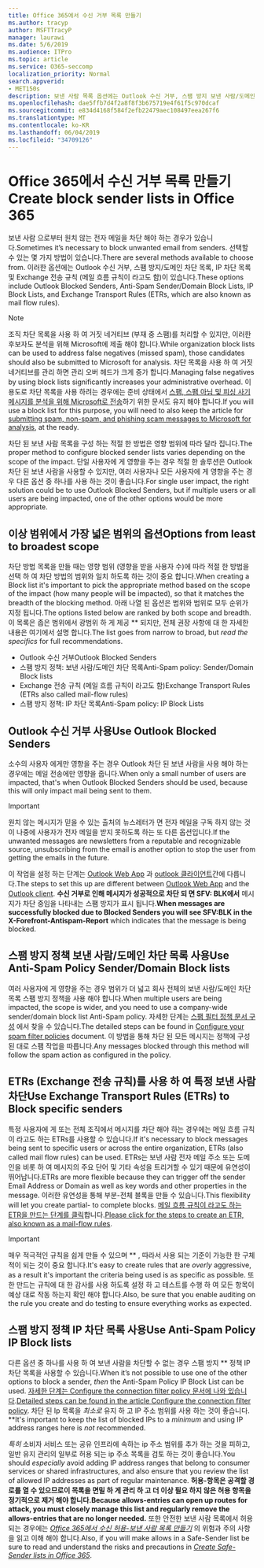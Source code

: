 ```yaml
---
title: Office 365에서 수신 거부 목록 만들기
ms.author: tracyp
author: MSFTTracyP
manager: laurawi
ms.date: 5/6/2019
ms.audience: ITPro
ms.topic: article
ms.service: O365-seccomp
localization_priority: Normal
search.appverid:
- MET150s
description: 보낸 사람 목록 옵션에는 Outlook 수신 거부, 스팸 방지 보낸 사람/도메인 차단 목록, IP 차단 목록 및 ETRs (Exchange 전송 규칙)가 메일 흐름 규칙이 라고도 합니다.
ms.openlocfilehash: dae5ffb7d4f2a8f8f3b675719e4f61f5c970dcaf
ms.sourcegitcommit: e834d4168f584f2efb22479aec108497eea267f6
ms.translationtype: MT
ms.contentlocale: ko-KR
ms.lasthandoff: 06/04/2019
ms.locfileid: "34709126"
---
```

# <a name="create-block-sender-lists-in-office-365"></a><span data-ttu-id="0a733-103">Office 365에서 수신 거부 목록 만들기</span><span class="sxs-lookup"><span data-stu-id="0a733-103">Create block sender lists in Office 365</span></span>

<span data-ttu-id="0a733-104">보낸 사람 으로부터 원치 않는 전자 메일을 차단 해야 하는 경우가 있습니다.</span><span class="sxs-lookup"><span data-stu-id="0a733-104">Sometimes it’s necessary to block unwanted email from senders.</span></span> <span data-ttu-id="0a733-105">선택할 수 있는 몇 가지 방법이 있습니다.</span><span class="sxs-lookup"><span data-stu-id="0a733-105">There are several methods available to choose from.</span></span> <span data-ttu-id="0a733-106">이러한 옵션에는 Outlook 수신 거부, 스팸 방지/도메인 차단 목록, IP 차단 목록 및 Exchange 전송 규칙 (메일 흐름 규칙이 라고도 함)이 있습니다.</span><span class="sxs-lookup"><span data-stu-id="0a733-106">These options include Outlook Blocked Senders, Anti-Spam Sender/Domain Block Lists, IP Block Lists, and Exchange Transport Rules (ETRs, which are also known as mail flow rules).</span></span>

> [!NOTE]
> <span data-ttu-id="0a733-107">조직 차단 목록을 사용 하 여 거짓 네거티브 (부재 중 스팸)를 처리할 수 있지만, 이러한 후보자도 분석을 위해 Microsoft에 제출 해야 합니다.</span><span class="sxs-lookup"><span data-stu-id="0a733-107">While organization block lists can be used to address false negatives (missed spam), those candidates should also be submitted to Microsoft for analysis.</span></span> <span data-ttu-id="0a733-108">차단 목록을 사용 하 여 거짓 네거티브를 관리 하면 관리 오버 헤드가 크게 증가 합니다.</span><span class="sxs-lookup"><span data-stu-id="0a733-108">Managing false negatives by using block lists significantly increases your administrative overhead.</span></span> <span data-ttu-id="0a733-109">이 용도로 차단 목록을 사용 하려는 경우에는 준비 상태에서 [스팸, 스팸 아님 및 피싱 사기 메시지를 분석을 위해 Microsoft로 전송](https://docs.microsoft.com/en-us/office365/SecurityCompliance/submit-spam-non-spam-and-phishing-scam-messages-to-microsoft-for-analysis)하기 위한 문서도 유지 해야 합니다.</span><span class="sxs-lookup"><span data-stu-id="0a733-109">If you will use a block list for this purpose, you will need to also keep the article for [submitting spam, non-spam, and phishing scam messages to Microsoft for analysis](https://docs.microsoft.com/en-us/office365/SecurityCompliance/submit-spam-non-spam-and-phishing-scam-messages-to-microsoft-for-analysis), at the ready.</span></span>

<span data-ttu-id="0a733-110">차단 된 보낸 사람 목록을 구성 하는 적절 한 방법은 영향 범위에 따라 달라 집니다.</span><span class="sxs-lookup"><span data-stu-id="0a733-110">The proper method to configure blocked sender lists varies depending on the scope of the impact.</span></span> <span data-ttu-id="0a733-111">단일 사용자에 게 영향을 주는 경우 적절 한 솔루션은 Outlook 차단 된 보낸 사람을 사용할 수 있지만, 여러 사용자나 모든 사용자에 게 영향을 주는 경우 다른 옵션 중 하나를 사용 하는 것이 좋습니다.</span><span class="sxs-lookup"><span data-stu-id="0a733-111">For single user impact, the right solution could be to use Outlook Blocked Senders, but if multiple users or all users are being impacted, one of the other options would be more appropriate.</span></span>

## <a name="options-from-least-to-broadest-scope"></a><span data-ttu-id="0a733-112">이상 범위에서 가장 넓은 범위의 옵션</span><span class="sxs-lookup"><span data-stu-id="0a733-112">Options from least to broadest scope</span></span>

<span data-ttu-id="0a733-113">차단 방법 목록을 만들 때는 영향 범위 (영향을 받을 사용자 수)에 따라 적절 한 방법을 선택 하 여 차단 방법의 범위와 일치 하도록 하는 것이 중요 합니다.</span><span class="sxs-lookup"><span data-stu-id="0a733-113">When creating a Block list it's important to pick the appropriate method based on the scope of the impact (how many people will be impacted), so that it matches the breadth of the blocking method.</span></span> <span data-ttu-id="0a733-114">아래 나열 된 옵션은 범위와 범위로 모두 순위가 지정 됩니다.</span><span class="sxs-lookup"><span data-stu-id="0a733-114">The options listed below are ranked by both scope and breadth.</span></span> <span data-ttu-id="0a733-115">이 목록은 좁은 범위에서 광범위 하 게 제공 \*\* 되지만, 전체 권장 사항에 대 한 자세한 내용은 여기에서 설명 합니다.</span><span class="sxs-lookup"><span data-stu-id="0a733-115">The list goes from narrow to broad, but *read the specifics* for full recommendations.</span></span>

- <span data-ttu-id="0a733-116">Outlook 수신 거부</span><span class="sxs-lookup"><span data-stu-id="0a733-116">Outlook Blocked Senders</span></span>
- <span data-ttu-id="0a733-117">스팸 방지 정책: 보낸 사람/도메인 차단 목록</span><span class="sxs-lookup"><span data-stu-id="0a733-117">Anti-Spam policy: Sender/Domain Block lists</span></span>
- <span data-ttu-id="0a733-118">Exchange 전송 규칙 (메일 흐름 규칙이 라고도 함)</span><span class="sxs-lookup"><span data-stu-id="0a733-118">Exchange Transport Rules (ETRs also called mail-flow rules)</span></span>
- <span data-ttu-id="0a733-119">스팸 방지 정책: IP 차단 목록</span><span class="sxs-lookup"><span data-stu-id="0a733-119">Anti-Spam policy: IP Block Lists</span></span>

## <a name="use-outlook-blocked-senders"></a><span data-ttu-id="0a733-120">Outlook 수신 거부 사용</span><span class="sxs-lookup"><span data-stu-id="0a733-120">Use Outlook Blocked Senders</span></span>

<span data-ttu-id="0a733-121">소수의 사용자 에게만 영향을 주는 경우 Outlook 차단 된 보낸 사람을 사용 해야 하는 경우에는 메일 전송에만 영향을 줍니다.</span><span class="sxs-lookup"><span data-stu-id="0a733-121">When only a small number of users are impacted, that's when Outlook Blocked Senders should be used, because this will only impact mail being sent to them.</span></span>

> [!IMPORTANT]
> <span data-ttu-id="0a733-122">원치 않는 메시지가 믿을 수 있는 출처의 뉴스레터가 면 전자 메일을 구독 하지 않는 것이 나중에 사용자가 전자 메일을 받지 못하도록 하는 또 다른 옵션입니다.</span><span class="sxs-lookup"><span data-stu-id="0a733-122">If the unwanted messages are newsletters from a reputable and recognizable source, unsubscribing from the email is another option to stop the user from getting the emails in the future.</span></span>

<span data-ttu-id="0a733-123">이 작업을 설정 하는 단계는 [Outlook Web App](https://support.office.com/en-us/article/block-or-allow-junk-email-settings-48c9f6f7-2309-4f95-9a4d-de987e880e46) 과 [outlook 클라이언트](https://support.office.com/en-us/article/overview-of-the-junk-email-filter-5ae3ea8e-cf41-4fa0-b02a-3b96e21de089)간에 다릅니다.</span><span class="sxs-lookup"><span data-stu-id="0a733-123">The steps to set this up are different between [Outlook Web App](https://support.office.com/en-us/article/block-or-allow-junk-email-settings-48c9f6f7-2309-4f95-9a4d-de987e880e46) and the [Outlook client](https://support.office.com/en-us/article/overview-of-the-junk-email-filter-5ae3ea8e-cf41-4fa0-b02a-3b96e21de089).</span></span> <span data-ttu-id="0a733-124">**수신 거부로 인해 메시지가 성공적으로 차단 되 면 SFV: BLK에서** 메시지가 차단 중임을 나타내는 스팸 방지가 표시 됩니다.</span><span class="sxs-lookup"><span data-stu-id="0a733-124">**When messages are successfully blocked due to Blocked Senders you will see SFV:BLK in the X-Forefront-Antispam-Report** which indicates that the message is being blocked.</span></span>

## <a name="use-anti-spam-policy-senderdomain-block-lists"></a><span data-ttu-id="0a733-125">스팸 방지 정책 보낸 사람/도메인 차단 목록 사용</span><span class="sxs-lookup"><span data-stu-id="0a733-125">Use Anti-Spam Policy Sender/Domain Block lists</span></span>

<span data-ttu-id="0a733-126">여러 사용자에 게 영향을 주는 경우 범위가 더 넓고 회사 전체의 보낸 사람/도메인 차단 목록 스팸 방지 정책을 사용 해야 합니다.</span><span class="sxs-lookup"><span data-stu-id="0a733-126">When multiple users are being impacted, the scope is wider, and you need to use a company-wide sender/domain block list Anti-Spam policy.</span></span> <span data-ttu-id="0a733-127">자세한 단계는 [스팸 필터 정책 문서 구성](https://docs.microsoft.com/en-us/office365/securitycompliance/configure-your-spam-filter-policies) 에서 찾을 수 있습니다.</span><span class="sxs-lookup"><span data-stu-id="0a733-127">The detailed steps can be found in [Configure your spam filter policies](https://docs.microsoft.com/en-us/office365/securitycompliance/configure-your-spam-filter-policies) document.</span></span> <span data-ttu-id="0a733-128">이 방법을 통해 차단 된 모든 메시지는 정책에 구성 된 대로 스팸 작업을 따릅니다.</span><span class="sxs-lookup"><span data-stu-id="0a733-128">Any messages blocked through this method will follow the spam action as configured in the policy.</span></span>

## <a name="use-exchange-transport-rules-etrs-to-block-specific-senders"></a><span data-ttu-id="0a733-129">ETRs (Exchange 전송 규칙)를 사용 하 여 특정 보낸 사람 차단</span><span class="sxs-lookup"><span data-stu-id="0a733-129">Use Exchange Transport Rules (ETRs) to Block specific senders</span></span>

<span data-ttu-id="0a733-130">특정 사용자에 게 또는 전체 조직에서 메시지를 차단 해야 하는 경우에는 메일 흐름 규칙이 라고도 하는 ETRs를 사용할 수 있습니다.</span><span class="sxs-lookup"><span data-stu-id="0a733-130">If it's necessary to block messages being sent to specific users or across the entire organization, ETRs (also called mail flow rules) can be used.</span></span> <span data-ttu-id="0a733-131">ETRs는 보낸 사람 전자 메일 주소 또는 도메인을 비롯 하 여 메시지의 주요 단어 및 기타 속성을 트리거할 수 있기 때문에 유연성이 뛰어납니다.</span><span class="sxs-lookup"><span data-stu-id="0a733-131">ETRs are more flexible because they can trigger off the sender Email Address or Domain as well as key words and other properties  in the message.</span></span> <span data-ttu-id="0a733-132">이러한 유연성을 통해 부분-전체 블록을 만들 수 있습니다.</span><span class="sxs-lookup"><span data-stu-id="0a733-132">This flexibility will let you create partial- to complete blocks.</span></span> <span data-ttu-id="0a733-133">[메일 흐름 규칙이 라고도 하는 ETR을 만드는 단계를 클릭](https://docs.microsoft.com/en-us/office365/SecurityCompliance/use-mail-flow-rules-to-set-the-spam-confidence-level-scl-in-messages)합니다.</span><span class="sxs-lookup"><span data-stu-id="0a733-133">[Please click for the steps to create an ETR, also known as a mail-flow rules](https://docs.microsoft.com/en-us/office365/SecurityCompliance/use-mail-flow-rules-to-set-the-spam-confidence-level-scl-in-messages).</span></span>

> [!IMPORTANT]
> <span data-ttu-id="0a733-134">매우 적극적인 규칙을 쉽게 만들 수 있으며 \*\* , 따라서 사용 되는 기준이 가능한 한 구체적이 되는 것이 중요 합니다.</span><span class="sxs-lookup"><span data-stu-id="0a733-134">It's easy to create rules that are *overly* aggressive, as a result it's important the criteria being used is as specific as possible.</span></span> <span data-ttu-id="0a733-135">또한 만드는 규칙에 대 한 감사를 사용 하도록 설정 하 고 테스트를 수행 하 여 모든 항목이 예상 대로 작동 하는지 확인 해야 합니다.</span><span class="sxs-lookup"><span data-stu-id="0a733-135">Also, be sure that you enable auditing on the rule you create and do testing to ensure everything works as expected.</span></span>

## <a name="use-anti-spam-policy-ip-block-lists"></a><span data-ttu-id="0a733-136">스팸 방지 정책 IP 차단 목록 사용</span><span class="sxs-lookup"><span data-stu-id="0a733-136">Use Anti-Spam Policy IP Block lists</span></span>

<span data-ttu-id="0a733-137">다른 옵션 중 하나를 사용 하 여 보낸 사람을 차단할 수 없는 경우 스팸 방지 \*\* 정책 IP 차단 목록을 사용할 수 있습니다.</span><span class="sxs-lookup"><span data-stu-id="0a733-137">When it’s not possible to use one of the other options to block a sender, *then* the Anti-Spam Policy IP Block List can be used.</span></span> <span data-ttu-id="0a733-138">[자세한 단계는 Configure the connection filter policy 문서에 나와 있습니다](https://docs.microsoft.com/en-us/office365/securitycompliance/configure-the-connection-filter-policy).</span><span class="sxs-lookup"><span data-stu-id="0a733-138">[Detailed steps can be found in the article Configure the connection filter policy](https://docs.microsoft.com/en-us/office365/securitycompliance/configure-the-connection-filter-policy).</span></span> <span data-ttu-id="0a733-139">차단 된 Ip 목록을 *최소로* 유지 하 고 IP 주소 범위를 사용 하는 것이 좋습니다. \*\*</span><span class="sxs-lookup"><span data-stu-id="0a733-139">It's important to keep the list of blocked IPs to a *minimum* and using IP address ranges here is *not* recommended.</span></span>

<span data-ttu-id="0a733-140">*특히* 소비자 서비스 또는 공유 인프라에 속하는 ip 주소 범위를 추가 하는 것을 피하고, 일반 유지 관리의 일부로 허용 되는 ip 주소 목록을 검토 하는 것이 좋습니다.</span><span class="sxs-lookup"><span data-stu-id="0a733-140">You should *especially* avoid adding IP address ranges that belong to consumer services or shared infrastructures, and also ensure that you review the list of allowed IP addresses as part of regular maintenance.</span></span> <span data-ttu-id="0a733-141">**허용-항목은 공격할 경로를 열 수 있으므로이 목록을 면밀 하 게 관리 하 고 더 이상 필요 하지 않은 허용 항목을 정기적으로 제거 해야 합니다.**</span><span class="sxs-lookup"><span data-stu-id="0a733-141">**Because allows-entries can open up routes for attack, you must closely manage this list and regularly remove the allows-entries that are no longer needed.**</span></span> <span data-ttu-id="0a733-142">또한 안전한 보낸 사람 목록에서 허용 되는 경우에는 *[Office 365에서 수신 허용-보낸 사람 목록 만들기](create-safe-sender-lists-in-office-365.md)* 의 위험과 주의 사항을 읽고 이해 해야 합니다.</span><span class="sxs-lookup"><span data-stu-id="0a733-142">Also, if you will make allows in a Safe-Sender list be sure to read and understand the risks and precautions in *[Create Safe-Sender lists in Office 365](create-safe-sender-lists-in-office-365.md)*.</span></span>